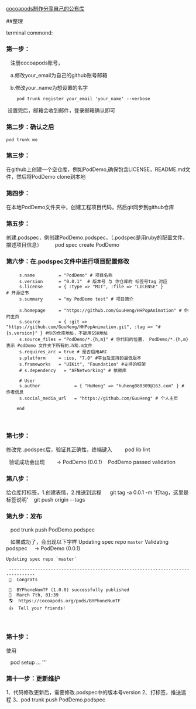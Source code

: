 [cocoapods制作分享自己的公有库](https://www.jianshu.com/p/d2d98298b1b8)


##整理

terminal commond:

### 第一步：
         
    注册cocoapods账号，
         
    a.修改your_email为自己的github账号邮箱
         
    b.修改your_name为想设置的名字
      
```
    pod trunk register your_email 'your_name' --verbose
```
    
    
  设置完后，邮箱会收到邮件，登录邮箱确认即可
  
### 第二步：确认之后
 
    pod trunk me
    
### 第三步：
在github上创建一个空仓库，例如PodDemo,确保包含LICENSE，README.md文件，然后将PodDemo clone到本地
  
### 第四步：
在本地PodDemo文件夹中，创建工程项目代码，然后git同步到github仓库
  
### 第五步：
创建.podspec，例创建PodDemo.podspec，（.podspec是用ruby的配置文件，描述项目信息）
     
     pod spec create PodDemo
     
     
### 第六步：在.podspec文件中进行项目配置修改
    
``` Pod::Spec.new do |s|
     s.name         = "PodDemo" # 项目名称
     s.version      = "0.0.1"  # 版本号 与 你仓库的 标签号tag 对应
     s.license      = { :type => "MIT", :file => "LICENSE" }          # 开源证书
     s.summary      = "my PodDemo test" # 项目简介

     s.homepage     = "https://github.com/GuuHeng/HHPopAnimation" # 你的主页
     s.source       = { :git => "https://github.com/GuuHeng/HHPopAnimation.git", :tag => "#{s.version}" } #你的仓库地址，不能用SSH地址
     s.source_files = "PodDemo/*.{h,m}" # 你代码的位置， PodDemo/*.{h,m} 表示 PodDemo 文件夹下所有的.h和.m文件
     s.requires_arc = true # 是否启用ARC
     s.platform     = :ios, "7.0" #平台及支持的最低版本
     s.frameworks   = "UIKit", "Foundation" #支持的框架
     # s.dependency   = "AFNetworking" # 依赖库
  
     # User
     s.author             = { "HuHeng" => "huheng080309@163.com" } # 作者信息
     s.social_media_url   = "https://github.com/GuuHeng" # 个人主页

    end
```
    
### 第七步：
修改完 .podspec后，验证其正确性，终端键入
     
     pod lib lint
     
   
   验证成功会出现
    
    -> PodDemo (0.0.1)
    PodDemo passed validation
    
### 第八步：
给仓库打标签，1.创建表情，2.推送到远程
  
    git tag -a 0.0.1 -m '打tag，这里是标签说明'
    git push origin --tags
    
### 第九步：发布
    
    pod trunk push PodDemo.podspec
    
    如果成功了，会出现以下字样
    Updating spec repo `master`
    Validating podspec
     -> PodDemo (0.0.1)

    Updating spec repo `master`

     --------------------------------------------------------------------------------
     🎉  Congrats

     🚀  BYPhoneNumTF (1.0.0) successfully published
     📅  March 7th, 01:39
     🌎  https://cocoapods.org/pods/BYPhoneNumTF
     👍  Tell your friends!

   
### 第十步：
使用
    
    pod setup
    ...
    '''
    
### 第十一步：更新维护
1、代码修改更新后，需要修改.podspec中的版本号version
2、打标签，推送远程
3、pod trunk push PodDemo.podspec

